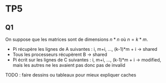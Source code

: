 # TP5

## Q1

On suppose que les matrices sont de dimensions $n*n$ où $n = k*m$.

- Pi récupère les lignes de A suivantes : i, m+i, ..., (k-1)*m + i -> shared
- Tous les processeurs récupèrent B -> shared
- Pi écrit sur les lignes de C suivantes : i, m+i, ..., (k-1)*m + i -> modified, mais les autres ne les avaient pas donc pas de invalid

TODO : faire dessins ou tableaux pour mieux expliquer caches




